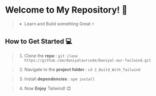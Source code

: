 # Welcome to My Repository! 🚀

> * Learn and Build something Great ⚡

## How to Get Started 💻

> 1. Clone the **repo** : `git clone https://github.com/daniyalaurcode/Daniyal-aur-Tailwind.git`

> 2. Navigate to the **project folder** : `cd 2_Build_With_Tailwind`

> 3. Install **dependencies** : `npm install`

> 4. Now **Enjoy** Tailwind! 😊